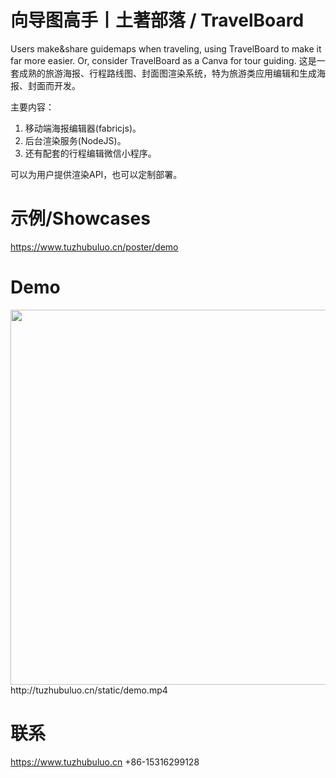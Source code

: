 # 向导图高手丨土著部落 / TravelBoard
Users make&amp;share guidemaps when traveling, using TravelBoard to make it far more easier. Or, consider TravelBoard as a Canva for tour guiding.
这是一套成熟的旅游海报、行程路线图、封面图渲染系统，特为旅游类应用编辑和生成海报、封面而开发。

主要内容：
1. 移动端海报编辑器(fabricjs)。
2. 后台渲染服务(NodeJS)。
3. 还有配套的行程编辑微信小程序。

可以为用户提供渲染API，也可以定制部署。

# 示例/Showcases
https://www.tuzhubuluo.cn/poster/demo


# Demo
<img src="https://www.tuzhubuluo.cn/static/demo.png"  width="600" />
http://tuzhubuluo.cn/static/demo.mp4


# 联系
https://www.tuzhubuluo.cn 
+86-15316299128
